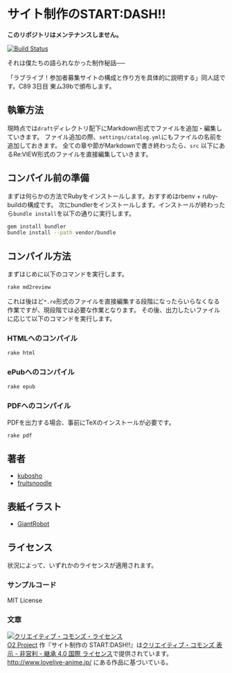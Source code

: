 サイト制作のSTART:DASH!!
===

**このリポジトリはメンテナンスしません。**

[![Build Status](http://img.shields.io/travis/o2project/start-dash-of-site-making.svg)](https://travis-ci.org/o2project/start-dash-of-site-making)

それは僕たちの語られなかった制作秘話──

「ラブライブ！参加者募集サイトの構成と作り方を具体的に説明する」同人誌です。C89 3日目 東ム39bで頒布します。

執筆方法
---

現時点では`draft`ディレクトリ配下にMarkdown形式でファイルを追加・編集していきます。
ファイル追加の際、`settings/catalog.yml`にもファイルの名前を追加しておきます。
全ての章や節がMarkdownで書き終わったら、`src` 以下にあるRe:VIEW形式のファイルを直接編集していきます。

コンパイル前の準備
---

まずは何らかの方法でRubyをインストールします。おすすめはrbenv + ruby-buildの構成です。
次にbundlerをインストールします。インストールが終わったら`bundle install`を以下の通りに実行します。

```bash
gem install bundler
bundle install --path vendor/bundle
```

コンパイル方法
---

まずはじめに以下のコマンドを実行します。

```bash
rake md2review
```

これは後ほど`*.re`形式のファイルを直接編集する段階になったらいらなくなる作業ですが、現段階では必要な作業となります。
その後、出力したいファイルに応じて以下のコマンドを実行します。

### HTMLへのコンパイル

```bash
rake html
```

### ePubへのコンパイル

```bash
rake epub
```

### PDFへのコンパイル

PDFを出力する場合、事前にTeXのインストールが必要です。

```bash
rake pdf
```

著者
---

- [kubosho](https://github.com/kubosho)
- [fruitsnoodle](https://github.com/fruitsnoodle)

表紙イラスト
---

- [GiantRobot](http://www.pixiv.net/member.php?id=1223059)

ライセンス
---

状況によって、いずれかのライセンスが適用されます。

### サンプルコード

MIT License

### 文章

<a rel="license" href="http://creativecommons.org/licenses/by-nc-sa/4.0/"><img alt="クリエイティブ・コモンズ・ライセンス" style="border-width:0" src="https://i.creativecommons.org/l/by-nc-sa/4.0/88x31.png" /></a><br /><a xmlns:cc="http://creativecommons.org/ns#" href="https://o2p.jp" property="cc:attributionName" rel="cc:attributionURL">O2 Project</a> 作『<span xmlns:dct="http://purl.org/dc/terms/" href="http://purl.org/dc/dcmitype/Text" property="dct:title" rel="dct:type">サイト制作の START:DASH!!</span>』は<a rel="license" href="http://creativecommons.org/licenses/by-nc-sa/4.0/">クリエイティブ・コモンズ 表示 - 非営利 - 継承 4.0 国際 ライセンス</a>で提供されています。<br />
<a xmlns:dct="http://purl.org/dc/terms/" href="http://www.lovelive-anime.jp/" rel="dct:source">http://www.lovelive-anime.jp/</a> にある作品に基づいている。
